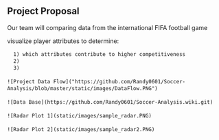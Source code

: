 
## Project Proposal

  Our team will comparing data from the international FIFA football game

  visualize player attributes to determine:
  
      1) which attributes contribute to higher competitiveness
      2) 
      3)
  
    ![Project Data Flow]("https://github.com/Randy0601/Soccer-Analysis/blob/master/static/images/DataFlow.PNG")
    
    ![Data Base](https://github.com/Randy0601/Soccer-Analysis.wiki.git)
    
    ![Radar Plot 1](static/images/sample_radar.PNG)
    
    ![Radar Plot 2](static/images/sample_radar2.PNG)
